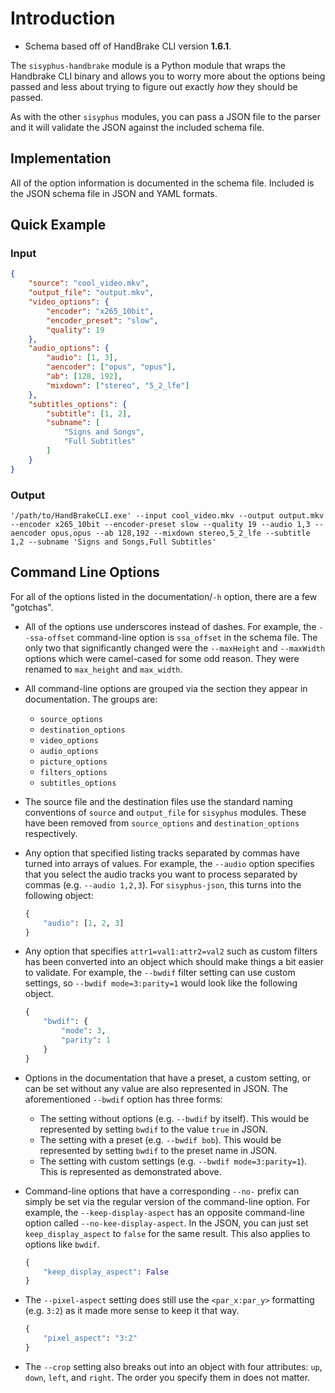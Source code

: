 # Introduction

- Schema based off of HandBrake CLI version **1.6.1**.

The `sisyphus-handbrake` module is a Python module that wraps the Handbrake CLI binary and allows you to worry more about the options being passed and less about trying to figure out exactly _how_ they should be passed.

As with the other `sisyphus` modules, you can pass a JSON file to the parser and it will validate the JSON against the included schema file.

## Implementation

All of the option information is documented in the schema file.  Included is the JSON schema file in JSON and YAML formats.

## Quick Example

### Input

```json
{
    "source": "cool_video.mkv",
    "output_file": "output.mkv",
    "video_options": {
        "encoder": "x265_10bit",
        "encoder_preset": "slow",
        "quality": 19
    },
    "audio_options": {
        "audio": [1, 3],
        "aencoder": ["opus", "opus"],
        "ab": [128, 192],
        "mixdown": ["stereo", "5_2_lfe"]
    },
    "subtitles_options": {
        "subtitle": [1, 2],
        "subname": [
            "Signs and Songs",
            "Full Subtitles"
        ]
    }
}
```

### Output

```
'/path/to/HandBrakeCLI.exe' --input cool_video.mkv --output output.mkv --encoder x265_10bit --encoder-preset slow --quality 19 --audio 1,3 --aencoder opus,opus --ab 128,192 --mixdown stereo,5_2_lfe --subtitle 1,2 --subname 'Signs and Songs,Full Subtitles'
```

## Command Line Options

For all of the options listed in the documentation/`-h` option, there are a few "gotchas".
- All of the options use underscores instead of dashes.  For example, the `--ssa-offset` command-line option is `ssa_offset` in the schema file.  The only two that significantly changed were the `--maxHeight` and `--maxWidth` options which were camel-cased for some odd reason.  They were renamed to `max_height` and `max_width`.

- All command-line options are grouped via the section they appear in documentation.  The groups are:
    - `source_options`
    - `destination_options`
    - `video_options`
    - `audio_options`
    - `picture_options`
    - `filters_options`
    - `subtitles_options`

- The source file and the destination files use the standard naming conventions of `source` and `output_file` for `sisyphus` modules.  These have been removed from `source_options` and `destination_options` respectively.

- Any option that specified listing tracks separated by commas have turned into arrays of values.  For example, the `--audio` option specifies that you select the audio tracks you want to process separated by commas (e.g. `--audio 1,2,3`).  For `sisyphus-json`, this turns into the following object:

    ```python
    {
        "audio": [1, 2, 3]
    }
    ```

- Any option that specifies `attr1=val1:attr2=val2` such as custom filters has been converted into an object which should make things a bit easier to validate.  For example, the `--bwdif` filter setting can use custom settings, so `--bwdif mode=3:parity=1` would look like the following object.

    ```python
    {
        "bwdif": {
            "mode": 3,
            "parity": 1
        }
    }
    ```

- Options in the documentation that have a preset, a custom setting, or can be set without any value are also represented in JSON.  The aforementioned `--bwdif` option has three forms:

    - The setting without options (e.g. `--bwdif` by itself).  This would be represented by setting `bwdif` to the value `true` in JSON.
    - The setting with a preset (e.g. `--bwdif bob`).  This would be represented by setting `bwdif` to the preset name in JSON.
    - The setting with custom settings (e.g. `--bwdif mode=3:parity=1`). This is represented as demonstrated above.

- Command-line options that have a corresponding `--no-` prefix can simply be set via the regular version of the command-line option.  For example, the `--keep-display-aspect` has an opposite command-line option called `--no-kee-display-aspect`.  In the JSON, you can just set `keep_display_aspect` to `false` for the same result.  This also applies to options like `bwdif`.

    ```python
    {
        "keep_display_aspect": False
    }
    ```

- The `--pixel-aspect` setting does still use the `<par_x:par_y>` formatting (e.g. `3:2`) as it made more sense to keep it that way.

    ```python
    {
        "pixel_aspect": "3:2"
    }
    ```

- The `--crop` setting also breaks out into an object with four attributes: `up`, `down`, `left`, and `right`.  The order you specify them in does not matter.

